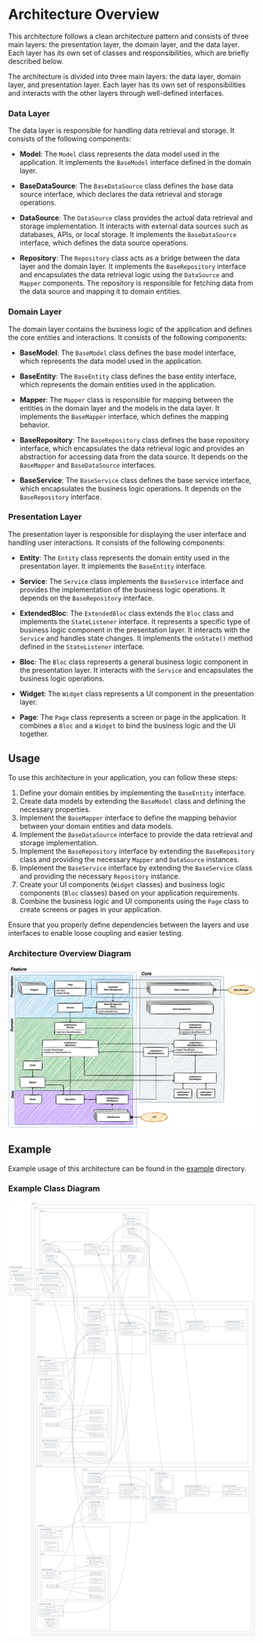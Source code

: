 # Architecture Overview

This architecture follows a clean architecture pattern and consists of three main layers: the presentation layer, the domain layer, and the data layer. Each layer has its own set of classes and responsibilities, which are briefly described below.

The architecture is divided into three main layers: the data layer, domain layer, and presentation layer. Each layer has its own set of responsibilities and interacts with the other layers through well-defined interfaces.

### Data Layer

The data layer is responsible for handling data retrieval and storage. It consists of the following components:

- **Model**: The `Model` class represents the data model used in the application. It implements the `BaseModel` interface defined in the domain layer.

- **BaseDataSource**: The `BaseDataSource` class defines the base data source interface, which declares the data retrieval and storage operations.

- **DataSource**: The `DataSource` class provides the actual data retrieval and storage implementation. It interacts with external data sources such as databases, APIs, or local storage. It implements the `BaseDataSource` interface, which defines the data source operations.

- **Repository**: The `Repository` class acts as a bridge between the data layer and the domain layer. It implements the `BaseRepository` interface and encapsulates the data retrieval logic using the `DataSource` and `Mapper` components. The repository is responsible for fetching data from the data source and mapping it to domain entities.

### Domain Layer

The domain layer contains the business logic of the application and defines the core entities and interactions. It consists of the following components:

- **BaseModel**: The `BaseModel` class defines the base model interface, which represents the data model used in the application.

- **BaseEntity**: The `BaseEntity` class defines the base entity interface, which represents the domain entities used in the application.

- **Mapper**: The `Mapper` class is responsible for mapping between the entities in the domain layer and the models in the data layer. It implements the `BaseMapper` interface, which defines the mapping behavior.

- **BaseRepository**: The `BaseRepository` class defines the base repository interface, which encapsulates the data retrieval logic and provides an abstraction for accessing data from the data source. It depends on the `BaseMapper` and `BaseDataSource` interfaces.

- **BaseService**: The `BaseService` class defines the base service interface, which encapsulates the business logic operations. It depends on the `BaseRepository` interface.

### Presentation Layer

The presentation layer is responsible for displaying the user interface and handling user interactions. It consists of the following components:

- **Entity**: The `Entity` class represents the domain entity used in the presentation layer. It implements the `BaseEntity` interface.

- **Service**: The `Service` class implements the `BaseService` interface and provides the implementation of the business logic operations. It depends on the `BaseRepository` interface.

- **ExtendedBloc**: The `ExtendedBloc` class extends the `Bloc` class and implements the `StateListener` interface. It represents a specific type of business logic component in the presentation layer. It interacts with the `Service` and handles state changes. It implements the `onState()` method defined in the `StateListener` interface.

- **Bloc**: The `Bloc` class represents a general business logic component in the presentation layer. It interacts with the `Service` and encapsulates the business logic operations.

- **Widget**: The `Widget` class represents a UI component in the presentation layer.

- **Page**: The `Page` class represents a screen or page in the application. It combines a `Bloc` and a `Widget` to bind the business logic and the UI together.

## Usage

To use this architecture in your application, you can follow these steps:

1. Define your domain entities by implementing the `BaseEntity` interface.
2. Create data models by extending the `BaseModel` class and defining the necessary properties.
3. Implement the `BaseMapper` interface to define the mapping behavior between your domain entities and data models.
4. Implement the `BaseDataSource` interface to provide the data retrieval and storage implementation.
5. Implement the `BaseRepository` interface by extending the `BaseRepository` class and providing the necessary `Mapper` and `DataSource` instances.
6. Implement the `BaseService` interface by extending the `BaseService` class and providing the necessary `Repository` instance.
7. Create your UI components (`Widget` classes) and business logic components (`Bloc` classes) based on your application requirements.
8. Combine the business logic and UI components using the `Page` class to create screens or pages in your application.

Ensure that you properly define dependencies between the layers and use interfaces to enable loose coupling and easier testing.

### Architecture Overview Diagram

![Architecture Overview Diagram](architecture.drawio.png)

## Example

Example usage of this architecture can be found in the [example](example) directory.

### Example Class Diagram

![Example Class Diagram](example_diagram.svg)
